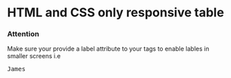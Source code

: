 <h1>HTML and CSS only responsive table</h1>

<h3>Attention</h3>
<p>Make sure your provide a label attribute to your <td> tags to enable lables in smaller screens
	i.e <pre><td role="cell" label="First Name">James</td></pre>
 </p>
